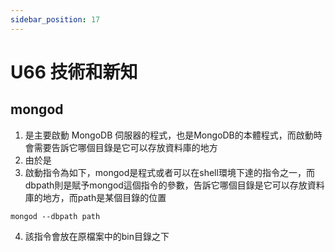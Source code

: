 ```yaml
---
sidebar_position: 17
---
```


# U66 技術和新知

## mongod 
1. 是主要啟動 MongoDB 伺服器的程式，也是MongoDB的本體程式，而啟動時會需要告訴它哪個目錄是它可以存放資料庫的地方
2. 由於是
3. 啟動指令為如下，mongod是程式或者可以在shell環境下達的指令之一，而dbpath則是賦予mongod這個指令的參數，告訴它哪個目錄是它可以存放資料庫的地方，而path是某個目錄的位置
```
mongod --dbpath path
```
4. 該指令會放在原檔案中的bin目錄之下


